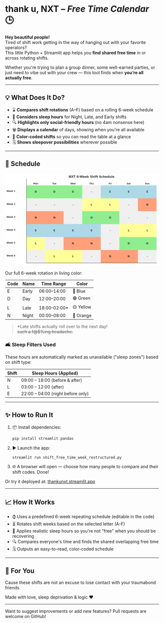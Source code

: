 # thank u, NXT – *Free Time Calendar* 🕒

**Hey beautiful people!**  
Tired of shift work getting in the way of hanging out with your favorite operators?  
This little Python + Streamlit app helps you **find shared free time** in or across rotating shifts.

Whether you're trying to plan a group dinner, some well-earned parties, or just need to vibe out with your crew — this tool finds when **you’re all actually free**.

---

## 💡 What Does It Do?

- ⌛ **Compares shift rotations** (A–F) based on a rolling 6-week schedule
- 🛌 **Considers sleep hours** for Night, Late, and Early shifts
- 🔍 **Highlights only social-friendly hours** (no 4am nonsense here)
- 🗑️ **Displays a calendar** of days, showing when you're all available
- 🎨 **Color-coded shifts** so you can read the table at a glance
- 🗓️ **Shows sleepover possibilities** wherever possible

---

## 👀 Schedule

![Shift Schedule Preview](nxt_shift_schedule.png)

Our full 6-week rotation in living color:

| Code | Name       | Time Range   | Color     |
|------|------------|--------------|-----------|
| E    | Early      | 06:00–14:00  | 🔵 Blue    |
| D    | Day        | 12:00–20:00  | 🟢 Green   |
| L    | Late       | 18:00–02:00* | 🟡 Yellow  |
| N    | Night      | 00:00–08:00  | 🔶 Orange  |

> *Late shifts actually roll over to the next day!  
> ~~such a f@$%ing headache.~~

### 🛋️ Sleep Filters Used

These hours are automatically marked as unavailable ("sleep zones") based on shift type:

| Shift | Sleep Hours (Applied)              |
|-------|------------------------------------|
| N     | 09:00 – 18:00 (before & after)     |
| L     | 03:00 – 12:00 (after)              |
| E     | 22:00 – 04:00 (night before only) |

---

## ✨ How to Run It

1. 📦 Install dependencies:
   ```bash
   pip install streamlit pandas
   ```

2. ▶️ Launch the app:
   ```bash
   streamlit run shift_free_time_week_restructured.py
   ```

3. 🌐 A browser will open — choose how many people to compare and their shift codes. Done!

Or try it deployed at: [thankunxt.streamlit.app](https://thankunxt.streamlit.app)

---

## 📈 How It Works

- ⌚ Uses a predefined 6-week repeating schedule (editable in the code)
- ⏳ Rotates shift weeks based on the selected letter (A-F)
- 🛌 Applies realistic sleep hours so you're not "free" when you should be recovering
- 🔍 Compares everyone's time and finds the shared overlapping free time
- 🗓️ Outputs an easy-to-read, color-coded schedule

---

## 🎨 For You
Cause these shifts are not an excuse to lose contact with your traumabond friends

Made with love, sleep deprivation & logic ♥️

---

Want to suggest improvements or add new features? Pull requests are welcome on GitHub!
